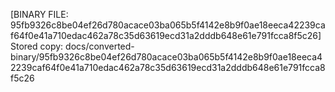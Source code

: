 [BINARY FILE: 95fb9326c8be04ef26d780acace03ba065b5f4142e8b9f0ae18eeca42239caf64f0e41a710edac462a78c35d63619ecd31a2dddb648e61e791fcca8f5c26]
Stored copy: docs/converted-binary/95fb9326c8be04ef26d780acace03ba065b5f4142e8b9f0ae18eeca42239caf64f0e41a710edac462a78c35d63619ecd31a2dddb648e61e791fcca8f5c26
